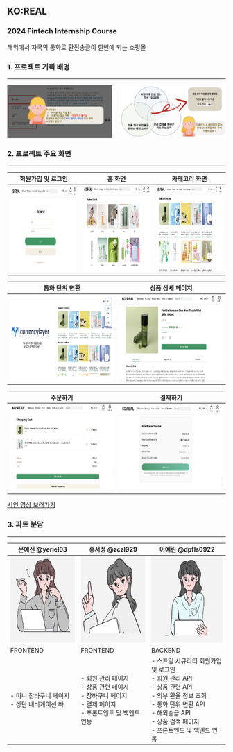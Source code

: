 ## KO:REAL
### 2024 Fintech Internship Course
해외에서 자국의 통화로 환전송금이 한번에 되는 쇼핑몰

### 1. 프로젝트 기획 배경
---
<div style="display: flex; justify-content: space-between;">
  <img src="image/image-2.png" alt="Description" style="width: 48%;" />
  <img src="image/image-1.png" alt="Description" style="width: 48%;" />
</div>

### 2. 프로젝트 주요 화면
---

|회원가입 및 로그인|홈 화면|카테고리 화면|
|------|---|---|
| <img src="image/login.png" alt="Image 1" style="width:500px; height:200px;"> | <img src="image/image.png" alt="Image 2" style="width:500px; height:200px;"> | <img src="image/category.png" alt="Image 3" style="width:500px; height:200px;"> |

|통화 단위 변환|상품 상세 페이지|
|------|---|
| <img src="image/image-3.png" alt="Image 4" style="width:400px; height:200px;"> | <img src="image/image-4.png" alt="Image 5" style="width:400px; height:200px;"> |

|주문하기|결제하기|
|------|---|
| <img src="image/image-5.png" alt="Image 6" style="width:400px; height:200px;"> | <img src="image/image-7.png" alt="Image 7" style="width:400px; height:200px;"> |

[시연 영상 보러가기](https://youtu.be/j5-hajIbG-s?si=qDfm5h8BruJBoV1U)

### 3. 파트 분담
---
|문예진 @yeriel03|홍서정 @zczl929|이예린 @dpfls0922|
|------|---|---|
| <img src="image/person1.png" alt="Person 1" style="width:200px; height:200px;"> | <img src="image/person2.png" alt="Person 2" style="width:200px; height:200px;"> | <img src="image/person3.png" alt="Person 3" style="width:200px; height:200px;"> |
|FRONTEND|FRONTEND|BACKEND|
|- 미니 장바구니 페이지 <br> - 상단 내비게이션 바 | - 회원 관리 페이지 <br> - 상품 관련 페이지 <br> - 장바구니 페이지 <br> - 결제 페이지 <br> - 프론트엔드 및 백엔드 연동 |- 스프링 시큐리티 회원가입 및 로그인 <br> - 회원 관리 API <br> - 상품 관련 API <br> - 외부 환율 정보 조회  <br> - 통화 단위 변환 API <br> - 해외송금 API <br> - 상품 검색 페이지 <br> - 프론트엔드 및 백엔드 연동 |
